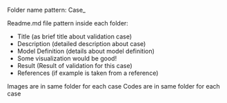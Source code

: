 ﻿Folder name pattern: Case_<num>

Readme.md file pattern inside each folder:

- Title (as brief title about validation case)
- Description (detailed description about case)
- Model Definition (details about model definition)
- Some visualization would be good!
- Result (Result of validation for this case)
- References (if example is taken from a reference)

Images are in same folder for each case
Codes are in same folder for each case